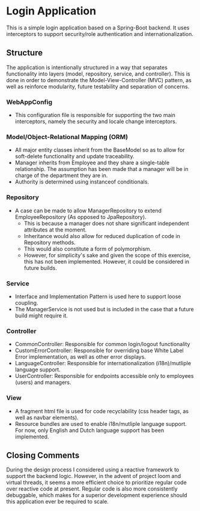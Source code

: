 # Login Application
This is a simple login application based on a Spring-Boot backend. It uses interceptors to support security/role authentication and internationalization.

## Structure
The application is intentionally structured in a way that separates functionality into layers (model, repository, service, and controller).
This is done in order to demonstrate the Model-View-Controller (MVC) pattern, as well as reinforce modularity, future testability and separation of concerns.

### WebAppConfig
- This configuration file is responsible for supporting the two main interceptors, namely the security and locale change interceptors.

### Model/Object-Relational Mapping (ORM)
- All major entity classes inherit from the BaseModel so as to allow for soft-delete functionality and update traceability.
- Manager inherits from Employee and they share a single-table relationship. The assumption has been made that a manager will be in charge of the department they are in.
- Authority is determined using instanceof conditionals.

### Repository
- A case can be made to allow ManagerRepository to extend EmployeeRepository (As opposed to JpaRepository).
  - This is because a manager does not share significant independent attributes at the moment.
  - Inheritance would also allow for reduced duplication of code in Repository methods.
  - This would also constitute a form of polymorphism.
  - However, for simplicity's sake and given the scope of this exercise, this has not been implemented. However, it could be considered in future builds.

### Service
- Interface and Implementation Pattern is used here to support loose coupling.
- The ManagerService is not used but is included in the case that a future build might require it.

### Controller
- CommonController: Responsible for common login/logout functionality
- CustomErrorController: Responsible for overriding base White Label Error implementation, as well as other error displays.
- LanguageController: Responsible for internationalization (i18n)/mutliple language support.
- UserController: Responsible for endpoints accessible only to employees (users) and managers.

### View
- A fragment html file is used for code recyclability (css header tags, as well as navbar elements).
- Resource bundles are used to enable i18n/mutliple language support. For now, only English and Dutch language support has been implemented.

## Closing Comments
During the design process I considered using a reactive framework to support the backend logic. However, in the advent of project loom and virtual threads, it seems a more efficient choice to prioritize regular code over reactive code at present. 
Regular code is also more consistently debuggable, which makes for a superior development experience should this application ever be required to scale.
  
